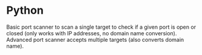 # Python

Basic port scanner to scan a single target to check if a given port is open or closed (only works with IP addresses, no domain name conversion). Advanced port scanner accepts multiple targets (also converts domain name).
